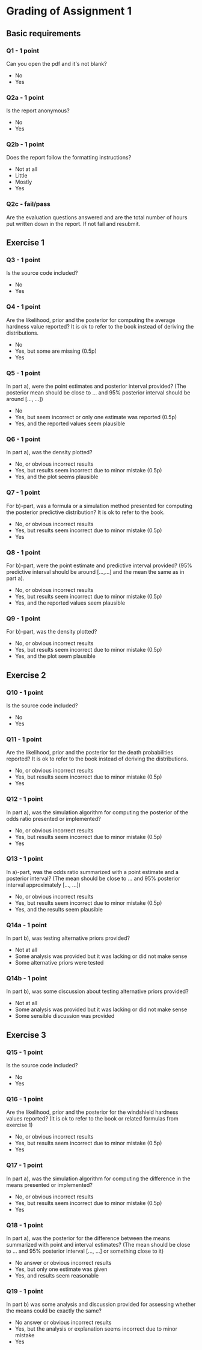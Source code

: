# Grading of Assignment 1

## Basic requirements

### Q1 - 1 point
Can you open the pdf and it's not blank?

- No
- Yes

### Q2a - 1 point

Is the report anonymous?

- No
- Yes

### Q2b - 1 point
Does the report follow the formatting instructions?

- Not at all
- Little
- Mostly
- Yes

### Q2c - fail/pass

Are the evaluation questions answered and are the total number of hours put written down in the report. If not fail and resubmit.


## Exercise 1

### Q3 - 1 point

Is the source code included?

- No
- Yes

### Q4 - 1 point

Are the likelihood, prior and the posterior for computing the average hardness value reported? It is ok to refer to the book instead of deriving the distributions.

- No
- Yes, but some are missing (0.5p)
- Yes

### Q5 - 1 point

In part a), were the point estimates and posterior interval provided? (The posterior mean should be close to ... and 95% posterior interval should be around [..., ...])

- No
- Yes, but seem incorrect or only one estimate was reported (0.5p)
- Yes, and the reported values seem plausible

### Q6 - 1 point

In part a), was the density plotted?

- No, or obvious incorrect results
- Yes, but results seem incorrect due to minor mistake (0.5p)
- Yes, and the plot seems plausible

### Q7 - 1 point

For b)-part, was a formula or a simulation method presented for computing the posterior predictive distribution? It is ok to refer to the book.

- No, or obvious incorrect results
- Yes, but results seem incorrect due to minor mistake (0.5p)
- Yes

### Q8 - 1 point

For b)-part, were the point estimate and predictive interval provided? (95% predictive interval should be around [...,...] and the mean the same as in part a).

- No, or obvious incorrect results
- Yes, but results seem incorrect due to minor mistake (0.5p)
- Yes, and the reported values seem plausible

### Q9 - 1 point

For b)-part, was the density plotted?

- No, or obvious incorrect results
- Yes, but results seem incorrect due to minor mistake (0.5p)
- Yes, and the plot seem plausible

## Exercise 2

### Q10 - 1 point

Is the source code included?

- No
- Yes

### Q11 - 1 point

Are the likelihood, prior and the posterior for the death probabilities reported? It is ok to refer to the book instead of deriving the distributions.

- No, or obvious incorrect results
- Yes, but results seem incorrect due to minor mistake (0.5p)
- Yes

### Q12 - 1 point

In part a), was the simulation algorithm for computing the posterior of the odds ratio presented or implemented?

- No, or obvious incorrect results
- Yes, but results seem incorrect due to minor mistake (0.5p)
- Yes

### Q13 - 1 point

In a)-part, was the odds ratio summarized with a point estimate and a posterior interval? (The mean should be close to ... and 95% posterior interval approximately  [..., ...])

- No, or obvious incorrect results
- Yes, but results seem incorrect due to minor mistake (0.5p)
- Yes, and the results seem plausible

### Q14a - 1 point

In part b), was testing alternative priors provided?

- Not at all
- Some analysis was provided but it was lacking or did not make sense
- Some alternative priors were tested


### Q14b - 1 point

In part b), was some discussion about testing alternative priors provided?

- Not at all
- Some analysis was provided but it was lacking or did not make sense
- Some sensible discussion was provided

## Exercise 3

### Q15 - 1 point

Is the source code included?

- No
- Yes

### Q16 - 1 point

Are the likelihood, prior and the posterior for the windshield hardness values reported? (It is ok to refer to the book or related formulas from exercise 1)

- No, or obvious incorrect results
- Yes, but results seem incorrect due to minor mistake (0.5p)
- Yes

### Q17 - 1 point

In part a), was the simulation algorithm for computing the difference in the means presented or implemented?

- No, or obvious incorrect results
- Yes, but results seem incorrect due to minor mistake (0.5p)
- Yes

### Q18 - 1 point

In part a), was the posterior for the difference between the means summarized with point and interval estimates? (The mean should be close to ... and 95% posterior interval [..., ...] or something close to it)

- No answer or obvious incorrect results
- Yes, but only one estimate was given
- Yes, and results seem reasonable

### Q19 - 1 point

In part b) was some analysis and discussion provided for assessing whether the means could be exactly the same?

- No answer or obvious incorrect results
- Yes, but the analysis or explanation seems incorrect due to minor mistake
- Yes

